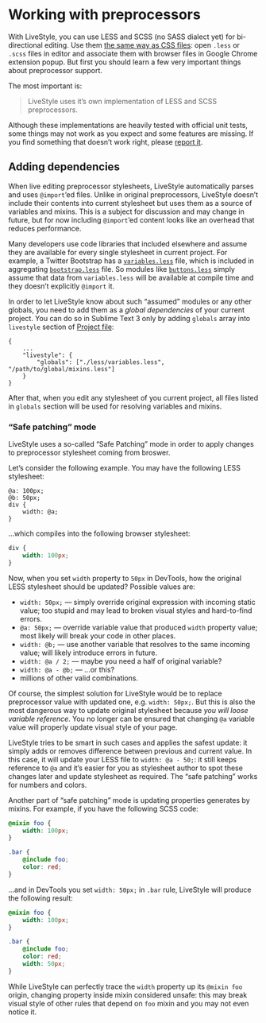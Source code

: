 # Working with preprocessors

With LiveStyle, you can use LESS and SCSS (no SASS dialect yet) for bi-directional editing. Use them [the same way as CSS files](/docs/using-livestyle/): open `.less` or `.scss` files in editor and associate them with browser files in Google Chrome extension popup. But first you should learn a few very important things about preprocessor support.

The most important is:

> LiveStyle uses it’s own implementation of LESS and SCSS preprocessors.

Although these implementations are heavily tested with official unit tests, some things may not work as you expect and some features are missing. If you find something that doesn’t work right, please [report it](/docs/troubleshooting/).

## Adding dependencies

When live editing preprocessor stylesheets, LiveStyle automatically parses and uses `@import`’ed files. Unlike in original preprocessors, LiveStyle doesn’t include their contents into current stylesheet but uses them as a source of variables and mixins. This is a subject for discussion and may change in future, but for now including `@import`’ed content looks like an overhead that reduces performance.

Many developers use code libraries that included elsewhere and assume they are available for every single stylesheet in current project. For example, a Twitter Bootstrap has a [`variables.less`](https://github.com/twbs/bootstrap/blob/v3.3.5/less/variables.less) file, which is included in aggregating [`bootstrap.less`](https://github.com/twbs/bootstrap/blob/v3.3.5/less/bootstrap.less) file. So modules like [`buttons.less`](https://github.com/twbs/bootstrap/blob/v3.3.5/less/buttons.less) simply assume that data from `variables.less` will be available at compile time and they doesn’t explicitly `@import` it.

In order to let LiveStyle know about such “assumed” modules or any other globals, you need to add them as a *global dependencies* of your current project. You can do so in Sublime Text 3 only by adding `globals` array into `livestyle` section of [Project file](http://www.sublimetext.com/docs/3/projects.html):

```
{
    ...
    "livestyle": {
        "globals": ["./less/variables.less", "/path/to/global/mixins.less"]
    }
}
```

After that, when you edit any stylesheet of you current project, all files listed in `globals` section will be used for resolving variables and mixins.

### “Safe patching” mode

LiveStyle uses a so-called “Safe Patching” mode in order to apply changes to preprocessor stylesheet coming from broswer. 

Let’s consider the following example. You may have the following LESS stylesheet:

```less
@a: 100px;
@b: 50px;
div {
    width: @a;
}
```

...which compiles into the following browser stylesheet:

```css
div {
    width: 100px;
}
```

Now, when you set `width` property to `50px` in DevTools, how the original LESS stylesheet should be updated? Possible values are:

* `width: 50px;` — simply override original expression with incoming static value; too stupid and may lead to broken visual styles and hard-to-find errors.
* `@a: 50px;` — override variable value that produced `width` property value; most likely will break your code in other places.
* `width: @b;` — use another variable that resolves to the same incoming value; will likely introduce errors in future.
* `width: @a / 2;` — maybe you need a half of original variable?
* `width: @a - @b;` — ...or this?
* millions of other valid combinations.

Of course, the simplest solution for LiveStyle would be to replace preprocessor value with updated one, e.g. `width: 50px;`. But this is also the most dangerous way to update original stylesheet because *you will loose variable reference*. You no longer can be ensured that changing `@a` variable value will properly update visual style of your page.

LiveStyle tries to be smart in such cases and applies the safest update: it simply adds or removes difference between previous and current value. In this case, it will update your LESS file to `width: @a - 50;`: it still keeps reference to `@a` and it’s easier for you as stylesheet author to spot these changes later and update stylesheet as required. The “safe patching” works for numbers and colors.

Another part of “safe patching” mode is updating properties generates by mixins. For example, if you have the following SCSS code:

```scss
@mixin foo {
    width: 100px;
}

.bar {
    @include foo;
    color: red;
}
```

...and in DevTools you set `width: 50px;` in `.bar` rule, LiveStyle will produce the following result:

```scss
@mixin foo {
    width: 100px;
}

.bar {
    @include foo;
    color: red;
    width: 50px;
}
```

While LiveStyle can perfectly trace the `width` property up its `@mixin foo` origin, changing property inside mixin considered unsafe: this may break visual style of other rules that depend on `foo` mixin and you may not even notice it.